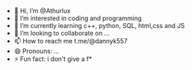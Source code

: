 - 👋 Hi, I’m @Athurlux
- 👀 I’m interested in coding and programming
- 🌱 I’m currently learning c++, python, SQL, html,css and JS
- 💞️ I’m looking to collaborate on ...
- 📫 How to reach me t.me/@dannyk557
- 😄 Pronouns: ...
- ⚡ Fun fact: i don't give a f*

<!---
Athurlux/Athurlux is a ✨ special ✨ repository because its `README.md` (this file) appears on your GitHub profile.
You can click the Preview link to take a look at your changes.
--->
